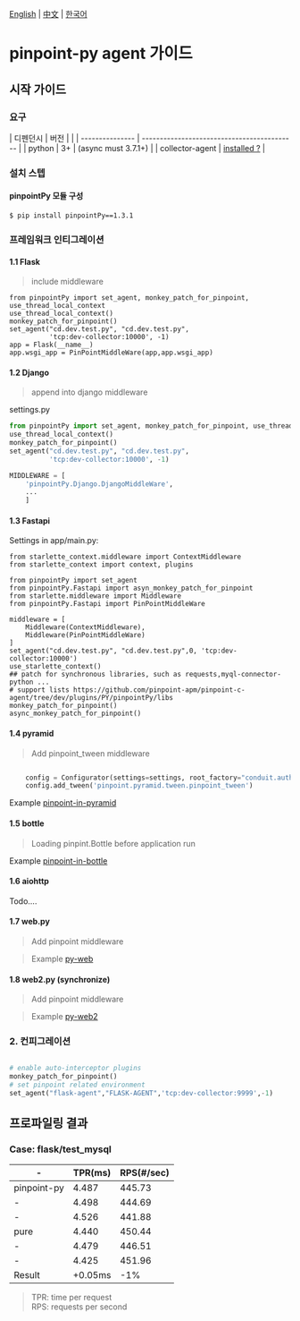 [English](Readme.md) | [中文](Readme-CN.md) | [한국어](Readme-KR.md)

# pinpoint-py agent 가이드

## 시작 가이드

### 요구

| 디펜던시        | 버전                                        |                     |
| --------------- | ------------------------------------------- |
| python          | 3+                                          | (async must 3.7.1+) |
| collector-agent | [installed ?](../collector-agent/Readme.md) |

### 설치 스텝 

#### pinpointPy 모듈 구성 

```shell
$ pip install pinpointPy==1.3.1
```

### 프레임워크 인티그레이션 


#### 1.1 Flask

> include middleware

```
from pinpointPy import set_agent, monkey_patch_for_pinpoint, use_thread_local_context
use_thread_local_context()
monkey_patch_for_pinpoint()
set_agent("cd.dev.test.py", "cd.dev.test.py",
          'tcp:dev-collector:10000', -1)
app = Flask(__name__)
app.wsgi_app = PinPointMiddleWare(app,app.wsgi_app)
```

#### 1.2 Django

> append into django middleware


settings.py

```python
from pinpointPy import set_agent, monkey_patch_for_pinpoint, use_thread_local_context
use_thread_local_context()
monkey_patch_for_pinpoint()
set_agent("cd.dev.test.py", "cd.dev.test.py",
          'tcp:dev-collector:10000', -1)

MIDDLEWARE = [
    'pinpointPy.Django.DjangoMiddleWare',
    ...
    ]

```

#### 1.3 Fastapi
Settings in app/main.py:
```
from starlette_context.middleware import ContextMiddleware
from starlette_context import context, plugins

from pinpointPy import set_agent
from pinpointPy.Fastapi import asyn_monkey_patch_for_pinpoint
from starlette.middleware import Middleware
from pinpointPy.Fastapi import PinPointMiddleWare

middleware = [
    Middleware(ContextMiddleware),
    Middleware(PinPointMiddleWare)
]
set_agent("cd.dev.test.py", "cd.dev.test.py",0, 'tcp:dev-collector:10000')
use_starlette_context()
## patch for synchronous libraries, such as requests,myql-connector-python ...
# support lists https://github.com/pinpoint-apm/pinpoint-c-agent/tree/dev/plugins/PY/pinpointPy/libs
monkey_patch_for_pinpoint()
async_monkey_patch_for_pinpoint()
```

#### 1.4 pyramid

> Add pinpoint_tween middleware

```python

    config = Configurator(settings=settings, root_factory="conduit.auth.RootFactory")
    config.add_tween('pinpoint.pyramid.tween.pinpoint_tween')

```

Example [pinpoint-in-pyramid](https://github.com/eeliu/pinpoint-in-pyramid)

#### 1.5 bottle

> Loading pinpint.Bottle before application run

Example [pinpoint-in-bottle](https://github.com/eeliu/pinpoint-in-bottle)

#### 1.6 aiohttp

Todo....

#### 1.7 web.py

> Add pinpoint middleware

> Example [py-web](https://github.com/eeliu/pinpoint-in-pyweb)


#### 1.8 web2.py (synchronize)

> Add pinpoint middleware

> Example [py-web2](https://github.com/eeliu/pinpoint-in-pyweb2)

### 2. 컨피그레이션

```py

# enable auto-interceptor plugins
monkey_patch_for_pinpoint()
# set pinpoint related environment
set_agent("flask-agent","FLASK-AGENT",'tcp:dev-collector:9999',-1)

```

## 프로파일링 결과 

### Case: flask/test_mysql

| -           | TPR(ms) | RPS(#/sec) |
| ----------- | ------- | ---------- |
| pinpoint-py | 4.487   | 445.73     |
| -           | 4.498   | 444.69     |
| -           | 4.526   | 441.88     |
| pure        | 4.440   | 450.44     |
| -           | 4.479   | 446.51     |
| -           | 4.425   | 451.96     |
| Result      | +0.05ms | -1%        |

> TPR: time per request         
> RPS: requests per second